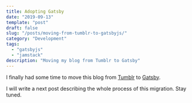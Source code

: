 ```yaml
---
title: Adopting Gatsby
date: "2019-09-13"
template: "post"
draft: false
slug: "/posts/moving-from-tumblr-to-gatsbyjs/"
category: "Development"
tags:
  - "gatsbyjs"
  - "jamstack"
description: "Moving my blog from Tumblr to Gatsby"
---
```


I finally had some time to move this blog from [Tumblr](https://tumblr.com) to [Gatsby](https://www.gatsbyjs.org).

I will write a next post describing the whole process of this migration. Stay tuned.
